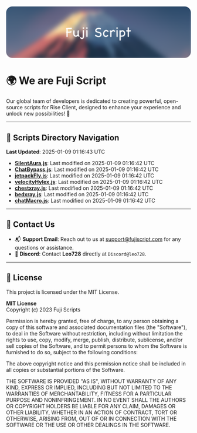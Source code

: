 ![Banner](.github/b.webp)

# 🌍 **We are Fuji Script**

Our global team of developers is dedicated to creating powerful, open-source scripts for Rise Client, designed to enhance your experience and unlock new possibilities! 🌟

---
<!-- SCRIPTS_NAVIGATION_START -->
## 📂 **Scripts Directory Navigation**

**Last Updated**: 2025-01-09 01:16:43 UTC

- **[SilentAura.js](scripts/SilentAura.js)**: Last modified on 2025-01-09 01:16:42 UTC
- **[ChatBypass.js](scripts/ChatBypass.js)**: Last modified on 2025-01-09 01:16:42 UTC
- **[jetpackFly.js](scripts/jetpackFly.js)**: Last modified on 2025-01-09 01:16:42 UTC
- **[velocityHylex.js](scripts/velocityHylex.js)**: Last modified on 2025-01-09 01:16:42 UTC
- **[chestxray.js](scripts/chestxray.js)**: Last modified on 2025-01-09 01:16:42 UTC
- **[bedxray.js](scripts/bedxray.js)**: Last modified on 2025-01-09 01:16:42 UTC
- **[chatMacro.js](scripts/chatMacro.js)**: Last modified on 2025-01-09 01:16:42 UTC

<!-- SCRIPTS_NAVIGATION_END -->

---

## 💬 **Contact Us**  
- 📬 **Support Email**: Reach out to us at [support@fujiscript.com](mailto:support@fujiscript.com) for any questions or assistance.  
- 💬 **Discord**: Contact **Leo728** directly at `Discord@leo728`.

---

## 📜 **License**

This project is licensed under the MIT License.  

**MIT License**  
Copyright (c) 2023 Fuji Scripts  

Permission is hereby granted, free of charge, to any person obtaining a copy of this software and associated documentation files (the "Software"), to deal in the Software without restriction, including without limitation the rights to use, copy, modify, merge, publish, distribute, sublicense, and/or sell copies of the Software, and to permit persons to whom the Software is furnished to do so, subject to the following conditions:  

The above copyright notice and this permission notice shall be included in all copies or substantial portions of the Software.  

THE SOFTWARE IS PROVIDED "AS IS", WITHOUT WARRANTY OF ANY KIND, EXPRESS OR IMPLIED, INCLUDING BUT NOT LIMITED TO THE WARRANTIES OF MERCHANTABILITY, FITNESS FOR A PARTICULAR PURPOSE AND NONINFRINGEMENT. IN NO EVENT SHALL THE AUTHORS OR COPYRIGHT HOLDERS BE LIABLE FOR ANY CLAIM, DAMAGES OR OTHER LIABILITY, WHETHER IN AN ACTION OF CONTRACT, TORT OR OTHERWISE, ARISING FROM, OUT OF OR IN CONNECTION WITH THE SOFTWARE OR THE USE OR OTHER DEALINGS IN THE SOFTWARE.  
